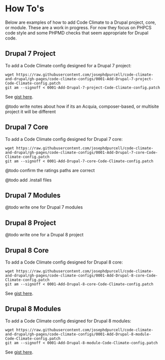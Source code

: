 # How To's

Below are examples of how to add Code Climate to a Drupal project, core, or module. These are a work in progress. For now they focus on PHPCS code style and some PHPMD checks that seem appropriate for Drupal code.

## Drupal 7 Project

To add a Code Climate config designed for a Drupal 7 project:

```
wget https://raw.githubusercontent.com/josephdpurcell/code-climate-and-drupal/gh-pages/code-climate-configs/0001-Add-Drupal-7-project-Code-Climate-config.patch
git am --signoff < 0001-Add-Drupal-7-project-Code-Climate-config.patch
```

See [gist here](https://gist.github.com/josephdpurcell/688383828f768be3aba6662d0a7736bf).

@todo write notes about how if its an Acquia, composer-based, or multisite project it will be different

## Drupal 7 Core

To add a Code Climate config designed for Drupal 7 core:

```
wget https://raw.githubusercontent.com/josephdpurcell/code-climate-and-drupal/gh-pages/code-climate-configs/0001-Add-Drupal-7-core-Code-Climate-config.patch
git am --signoff < 0001-Add-Drupal-7-core-Code-Climate-config.patch
```

@todo confirm the ratings paths are correct

@todo add .install files

## Drupal 7 Modules

@todo write one for Drupal 7 modules

## Drupal 8 Project

@todo write one for a Drupal 8 project

## Drupal 8 Core

To add a Code Climate config designed for Drupal 8 core:

```
wget https://raw.githubusercontent.com/josephdpurcell/code-climate-and-drupal/gh-pages/code-climate-configs/0001-Add-Drupal-8-core-Code-Climate-config.patch
git am --signoff < 0001-Add-Drupal-8-core-Code-Climate-config.patch
```

See [gist here](https://gist.github.com/josephdpurcell/a57bc443b58c7c1ca547e5a7b067ff30).

## Drupal 8 Modules

To add a Code Climate config designed for Drupal 8 modules:

```
wget https://raw.githubusercontent.com/josephdpurcell/code-climate-and-drupal/gh-pages/code-climate-configs/0001-Add-Drupal-8-module-Code-Climate-config.patch
git am --signoff < 0001-Add-Drupal-8-module-Code-Climate-config.patch
```

See [gist here](https://gist.github.com/josephdpurcell/ca2572a1f2764c1fe930885c29d06382).

